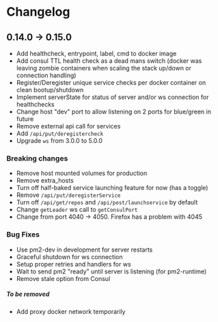 # Changelog

## 0.14.0 -> 0.15.0  
* Add healthcheck, entrypoint, label, cmd to docker image  
* Add consul TTL health check as a dead mans switch (docker was leaving zombie containers when scaling the stack up/down or connection handling)  
* Register/Deregister unique service checks per docker container on clean bootup/shutdown  
* Implement serverState for status of server and/or ws connection for healthchecks  
* Change host "dev" port to allow listening on 2 ports for blue/green in future  
* Remove external api call for services  
* Add `/api/put/deregistercheck`  
* Upgrade `ws` from 3.0.0 to 5.0.0

### Breaking changes  
* Remove host mounted volumes for production  
* Remove extra_hosts  
* Turn off half-baked service launching feature for now (has a toggle)  
* Remove `/api/put/deregisterService`  
* Turn off `/api/get/repos` and `/api/post/launchservice` by default  
* Change `getLeader` ws call to `getConsulPort`  
* Change from port 4040 -> 4050. Firefox has a problem with 4045

### Bug Fixes  
* Use pm2-dev in development for server restarts  
* Graceful shutdown for ws connection  
* Setup proper retries and handlers for ws  
* Wait to send pm2 "ready" until server is listening (for pm2-runtime)  
* Remove stale option from Consul  

##### To be removed  
* Add proxy docker network temporarily  
